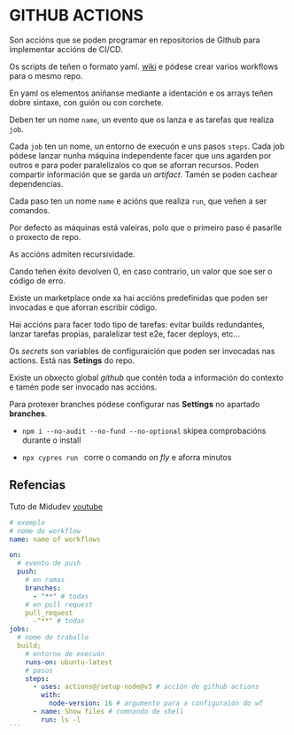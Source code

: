 # GITHUB ACTIONS

Son accións que se poden programar en repositorios de Github para implementar accións de CI/CD.

Os scripts de teñen o formato yaml. [wiki](https://es.wikipedia.org/wiki/YAML)
e pódese crear varios workflows para o mesmo repo.

En yaml os elementos aníñanse mediante a identación e os arrays teñen dobre sintaxe, con guión ou con corchete.

Deben ter un nome `name`, un evento que os lanza e as tarefas que realiza `job`.

Cada `job` ten un nome, un entorno de execuón e uns pasos `steps`. Cada job pódese lanzar nunha máquina independente facer que uns agarden por outros e para poder paralelizalos co que se aforran recursos. Poden compartir información que se garda un _artifact_. Tamén se poden cachear dependencias.

Cada paso ten un nome `name` e acións que realiza `run`, que veñen a ser comandos.

Por defecto as máquinas está valeiras, polo que o primeiro paso é pasarlle o proxecto de repo.

As accións admiten recursividade.

Cando teñen éxito devolven 0, en caso contrario, un valor que soe ser o código de erro.

Existe un marketplace onde xa hai accións predefinidas que poden ser invocadas e que aforran escribir código.

Hai accións para facer todo tipo de tarefas: evitar builds redundantes, lanzar tarefas propias, paralelizar test e2e, facer deploys, etc...

Os _secrets_ son variables de configuraición que poden ser invocadas nas actions. Está nas **Setings** do repo.

Existe un obxecto global _github_ que contén toda a información do contexto e tamén pode ser invocado nas accións.

Para protexer branches pódese configurar nas **Settings** no apartado **branches**.


- `npm i --no-audit --no-fund --no-optional` skipea comprobacións durante o install

- `npx cypres run ` corre o comando _on fly_ e aforra minutos

## Refencias
Tuto de Midudev [youtube](https://www.youtube.com/watch?v=sIhm4YOMK6Q&t=1s)

````yaml
# exemplo
# nome do workflow
name: name of workflows

on:
  # evento de push
  push:
    # en ramas
    branches:
      - "**" # todas
    # en pull request
    pull_request
      -"**" # todas
jobs:
  # nome do traballo
  build;
    # entorno de execuón
    runs-on: ubuntu-latest
    # pasos
    steps:
      - uses: actions@/setup-node@v3 # acción de github actions
        with:
          node-version: 16 # argumento para a configuraión do wf
      - name: Show files # comnando de shell
        run: ls -l
```
